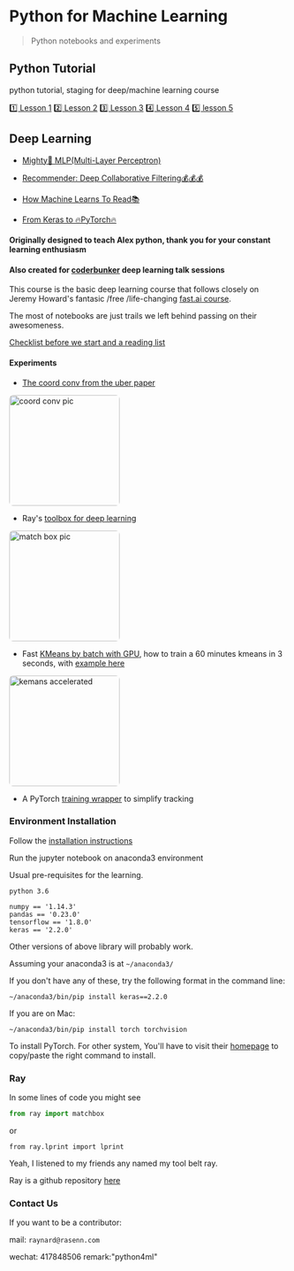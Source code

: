 # Python for Machine Learning

> Python notebooks and experiments

## Python Tutorial
python tutorial, staging for deep/machine learning course

[1️⃣ Lesson 1](1.1_lesson1.ipynb)
[2️⃣ Lesson 2](1.2_lesson2.ipynb)
[3️⃣ Lesson 3](1.3_lesson3.ipynb)
[4️⃣ Lesson 4](1.4_lesson4.ipynb)
[5️⃣ lesson 5](1.5_lesosn5.ipynb)

## Deep Learning

* [Mighty💪 MLP(Multi-Layer Perceptron)](3.1.1_mighty_mlp.ipynb)

* [Recommender: Deep Collaborative Filtering💰💰💰](3.1.3_recommender_system.ipynb)

* [How Machine Learns To Read📚](3.1.2_how_machine_learns_to_read.ipynb)

* [From Keras to 🔥PyTorch🔥](3.5_from_keras_to_pytorch.ipynb)

#### Originally designed to teach Alex python, thank you for your constant learning enthusiasm


#### Also created for [coderbunker](http://www.coderbunker.com/co-learning) deep learning talk sessions

This course is the basic deep learning course that follows closely on Jeremy Howard's fantasic /free /life-changing [fast.ai course](course.fast.ai). 

The most of notebooks are just trails we left behind passing on their awesomeness.

[Checklist before we start and a reading list](https://raynardj.github.io/python4ml/docs/pre_checklist)

#### Experiments

* [The coord conv from the uber paper](https://raynardj.github.io/python4ml/docs/coord_conv)

<img src="docs/coord_conv.png" style="border-radius:7px;" alt="coord conv pic" width="200px"/>

* Ray's [toolbox for deep learning](https://raynardj.github.io/ray/)

<img src="https://raynardj.github.io/ray/img/Match.jpg" style="border-radius:7px;" alt="match box pic" width="200px"/>

* Fast [KMeans by batch with GPU](https://raynardj.github.io/ray/docs/kmean_torch), how to train a 60 minutes kmeans in 3 seconds, with [example here](https://raynardj.github.io/ray/docs/gowalla_preprocess)

<img src="https://raynardj.github.io/ray/img/accelerate.jpg" style="border-radius:7px;" alt="kemans accelerated" width="200px"/>

* A PyTorch [training wrapper](https://raynardj.github.io/ray/docs/matchbox) to simplify tracking

### Environment Installation

Follow the [installation instructions](https://raynardj.github.io/python4ml/docs/INSTALL)

Run the jupyter notebook on anaconda3 environment

Usual pre-requisites for the learning. 

```
python 3.6

numpy == '1.14.3'
pandas == '0.23.0'
tensorflow == '1.8.0'
keras == '2.2.0'
```

Other versions of above library will probably work.

Assuming your anaconda3 is at ```~/anaconda3/```

If you don't have any of these, try the following format in the command line:
```
~/anaconda3/bin/pip install keras==2.2.0
```
If you are on Mac:
```
~/anaconda3/bin/pip install torch torchvision
```
To install PyTorch. For other system, You'll have to visit their [homepage](https://pytorch.org/) to copy/paste the right command to install.

### Ray

In some lines of code you might see

```python
from ray import matchbox
```

or
```
from ray.lprint import lprint
```

Yeah, I listened to my friends any named my tool belt ray.

Ray is a github repository [here](https://github.com/raynardj/ray)

### Contact Us

If you want to be a contributor:

mail: ```raynard@rasenn.com```

wechat: 417848506 remark:"python4ml"

